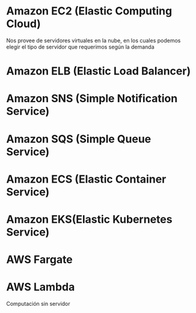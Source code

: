 
# Amazon EC2 (Elastic Computing Cloud)
Nos provee de servidores virtuales en la nube, en los cuales podemos elegir el tipo de servidor que requerimos según la demanda 

# Amazon ELB (Elastic Load Balancer)

# Amazon SNS (Simple Notification Service)

# Amazon SQS (Simple Queue Service)

# Amazon ECS (Elastic Container Service)

# Amazon EKS(Elastic Kubernetes Service)

# AWS Fargate

# AWS Lambda
Computación sin servidor 
